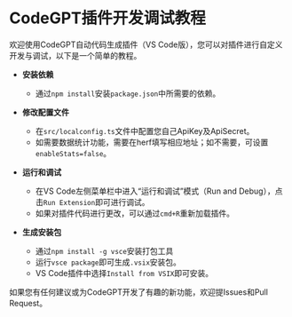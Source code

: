 # CodeGPT插件开发调试教程

欢迎使用CodeGPT自动代码生成插件（VS Code版），您可以对插件进行自定义开发与调试，以下是一个简单的教程。


- **安装依赖** 
  - 通过```npm install```安装```package.json```中所需要的依赖。

- **修改配置文件**
  - 在```src/localconfig.ts```文件中配置您自己ApiKey及ApiSecret。
  - 如需要数据统计功能，需要在herf填写相应地址；如不需要，可设置```enableStats=false```。

- **运行和调试**
  - 在VS Code左侧菜单栏中进入“运行和调试”模式（Run and Debug），点击```Run Extension```即可进行调试。
  - 如果对插件代码进行更改，可以通过```cmd+R```重新加载插件。

- **生成安装包**
  - 通过```npm install -g vsce```安装打包工具
  - 运行```vsce package```即可生成```.vsix```安装包。
  - VS Code插件中选择```Install from VSIX```即可安装。

如果您有任何建议或为CodeGPT开发了有趣的新功能，欢迎提Issues和Pull Request。